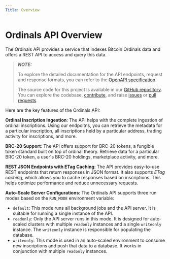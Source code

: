 ```yaml
---
Title: Overview
---
```


# Ordinals API Overview

The Ordinals API provides a service that indexes Bitcoin Ordinals data and offers a REST API to access and query this data.

> **_NOTE:_**
>
> To explore the detailed documentation for the API endpoints, request and response formats, you can refer to the [OpenAPI specification](https://docs.hiro.so/ordinals).
>
> The source code for this project is available in our [GitHub repository](https://github.com/hirosystems/ordinals-api). 
> You can explore the codebase, [contribute](https://docs.hiro.so/contributors-guide), and raise [issues](https://github.com/hirosystems/ordinals-api/issues) or [pull requests](https://github.com/hirosystems/ordinals-api/pulls).

Here are the key features of the Ordinals API:

**Ordinal Inscription Ingestion**:
The API helps with the complete ingestion of ordinal inscriptions.
Using our endpoitns, you can retrieve the metadata for a particular inscription, all inscriptions held by a particular address, trading activity for inscriptions, and more.

**BRC-20 Support**:
The API offers support for BRC-20 tokens, a fungible token standard built on top of ordinal theory.
Retrieve data for a particular BRC-20 token, a user's BRC-20 holdings, marketplace activity, and more.

**REST JSON Endpoints with ETag Caching**:
The API provides easy-to-use REST endpoints that return responses in JSON format.
It also supports *ETag caching*, which allows you to cache responses based on inscriptions.
This helps optimize performance and reduce unnecessary requests.

**Auto-Scale Server Configurations**:
The Ordinals API supports three run modes based on the `RUN_MODE` environment variable:

- `default`: This mode runs all background jobs and the API server. It is suitable for running a single instance of the API.
- `readonly`: Only the API server runs in this mode. It is designed for auto-scaled clusters with multiple `readonly` instances and a single `writeonly` instance. The `writeonly` instance is responsible for populating the database.
- `writeonly`: This mode is used in an auto-scaled environment to consume new inscriptions and push that data to a database. It works in conjunction with multiple `readonly` instances.
